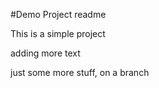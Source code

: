#Demo Project readme

This is a simple project

adding more text

just some more stuff, on a branch
